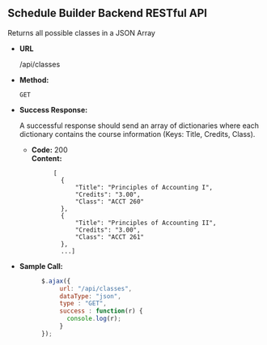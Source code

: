 **Schedule Builder Backend RESTful API**
----
  Returns all possible classes in a JSON Array

* **URL**

  /api/classes

* **Method:**

  `GET`


* **Success Response:**
  
  A successful response should send an array of dictionaries where each dictionary contains
  the course information (Keys: Title, Credits, Class).

  * **Code:** 200 <br />
    **Content:**


              [
                {
                    "Title": "Principles of Accounting I",
                    "Credits": "3.00",
                    "Class": "ACCT 260"
                },
                {
                    "Title": "Principles of Accounting II",
                    "Credits": "3.00",
                    "Class": "ACCT 261"
                },
                ...]


* **Sample Call:**

  ```javascript
        $.ajax({
             url: "/api/classes",
             dataType: "json",
             type : "GET",
             success : function(r) {
               console.log(r);
             }
        });
    ```
